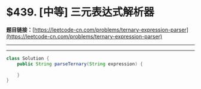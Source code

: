 # $439. [中等] 三元表达式解析器

**题目链接：**[https://leetcode-cn.com/problems/ternary-expression-parser](https://leetcode-cn.com/problems/ternary-expression-parser)

---

<Cards card="leetcode_439_ternary-expression-parser"></Cards>

---

```java
class Solution {
    public String parseTernary(String expression) {
        
    }
}
```